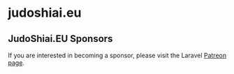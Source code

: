 # judoshiai.eu



## JudoShiai.EU Sponsors

If you are interested in becoming a sponsor, please visit the Laravel [Patreon page](https://patreon.com/judoshiai).